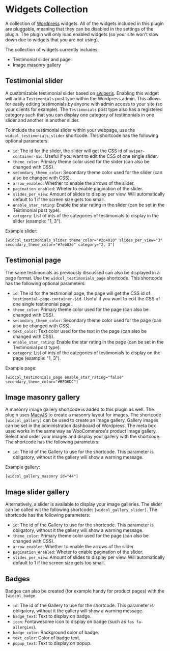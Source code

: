 # Widgets Collection

A collection of [Wordpress](https://wordpress.com/) widgets. All of the widgets included in this plugin are pluggable, 
meaning that they can be disabled in the settings of the plugin. The plugin will only load enabled widgets (so your site 
won't slow down due to widgets that you are not using).

The collection of widgets currently includes:

- Testimonial slider and page
- Image masonry gallery

## Testimonial slider

A customizable testimonial slider based on [swiperjs](https://swiperjs.com/). Enabling this widget will add a 
`Testimonials` post type within the Wordpress admin. This allows for easily editing testimonials by anyone with
admin access to your site (so your clients for example). The `Testimonials` post type also has a registered category 
such that you can display one category of testimonials in one slider and another in another slider.

To include the testimonial slider within your webpage, use the `widcol_testimonials_slider` shortcode. This shortcode has the 
following optional parameters:

- `id`: The id for the slider, the slider will get the CSS id of `swiper-container-$id`. Useful if you want to edit the 
  CSS of one single slider.
- `theme_color`: Primary theme color used for the slider (can also be changed with CSS).
- `secondary_theme_color`: Secondary theme color used for the slider (can also be changed with CSS).
- `arrow_enabled`: Whether to enable the arrows of the slider.
- `pagination_enabled`: Wheter to enable pagination of the slider.
- `slides_per_view`: Amount of slides to display per view. Will automatically default to 1 if the screen size gets too
small.
- `enable_star_rating`: Enable the star rating in the slider (can be set in the Testimonial post type).
- `category`: List of ints of the categories of testimonials to display in the slider (example: "1, 3").

Example slider:

```
[widcol_testimonials_slider theme_color="#2c4010" slides_per_view="3" secondary_theme_color="#7eb82e" category="2, 3"]
```

## Testimonial page

The same testimonials as previously discussed can also be displayed in a page format. Use the `widcol_testimonials_page`
shortcode. This shortcode has the following optional parameters:

- `id`: The id for the testimonial page, the page will get the CSS id of `testimonial-page-container-$id`. Useful if you want 
  to edit the CSS of one single testimonial page.
- `theme_color`: Primary theme color used for the page (can also be changed with CSS).
- `secondary_theme_color`: Secondary theme color used for the page (can also be changed with CSS).
- `text_color`: Text color used for the text in the page (can also be changed with CSS).
- `enable_star_rating`: Enable the star rating in the page (can be set in the Testimonial post type).
- `category`: List of ints of the categories of testimonials to display on the page (example: "1, 3").

Example page:

```
[widcol_testimonials_page enable_star_rating="false" secondary_theme_color="#BED6DC"]
```

## Image masonry gallery

A masonry image gallery shortcode is added to this plugin as well. The plugin uses 
[MacyJS](https://github.com/bigbite/macy.js) to create a masonry layout for images. The shortcode `[widcol_gallery]` can
be used to create an image gallery. Gallery images can be set in the administration dashboard of Wordpress. The meta
box used works in the same way as WooCommerce's product image gallery. Select and order your images and display your 
gallery with the shortcode. The shortcode has the following parameters:

- `id`: The id of the Gallery to use for the shortcode. This parameter is obligatory, without it the gallery will show a 
  warning message.

Example gallery:

```
[widcol_gallery_masonry id="44"]
```

## Image slider gallery

Alternatively, a slider is available to display your image galleries. The slider can be called wit the following
shortcode: `[widcol_gallery_slider]`. The shortcode has the following parameters:

- `id`: The id of the Gallery to use for the shortcode. This parameter is obligatory, without it the gallery will show a
  warning message.
- `theme_color`: Primary theme color used for the page (can also be changed with CSS).
- `arrow_enabled`: Whether to enable the arrows of the slider.
- `pagination_enabled`: Wheter to enable pagination of the slider.
- `slides_per_view`: Amount of slides to display per view. Will automatically default to 1 if the screen size gets too
  small.


## Badges

Badges can also be created (for example handy for product pages) with the `[widcol_badge`

- `id`: The id of the Gallery to use for the shortcode. This parameter is obligatory, without it the gallery will show a
  warning message.
- `badge_text`: Text to display on badge.
- `icon`: Fontawesome icon to display on badge (such as `fas fa-allergies`).
- `badge_color`: Background color of badge.
- `text_color`: Color of badge text.
- `popup_text`: Text to display on popup.